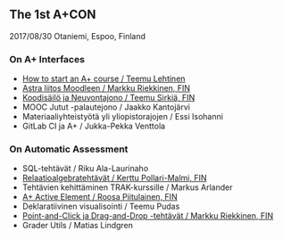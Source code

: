 
## The 1st A+CON

2017/08/30 Otaniemi, Espoo, Finland

### On A+ Interfaces

* [How to start an A+ course / Teemu Lehtinen](how-to-start-an-a-plus-course.pdf)
* [Astra liitos Moodleen / Markku Riekkinen, FIN](Astra-plugin.pdf)
* [Koodisäilö ja Neuvontajono / Teemu Sirkiä, FIN](KoodisailoNeuvontajono.pdf)
* MOOC Jutut -palautejono / Jaakko Kantojärvi
* Materiaaliyhteistyötä yli yliopistorajojen / Essi Isohanni
* GitLab CI ja A+ / Jukka-Pekka Venttola

### On Automatic Assessment

* SQL-tehtävät / Riku Ala-Laurinaho
* [Relaatioalgebratehtävät / Kerttu Pollari-Malmi, FIN](relaatioalgebra.pdf)
* Tehtävien kehittäminen TRAK-kurssille / Markus Arlander
* [A+ Active Element / Roosa Piitulainen, FIN](active_element.pdf)
* Deklaratiivinen visualisointi / Teemu Pudas
* [Point-and-Click ja Drag-and-Drop -tehtävät / Markku Riekkinen, FIN](acos-point-click-drag-drop.pdf)
* Grader Utils / Matias Lindgren

